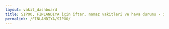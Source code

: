 ```yaml
---
layout: vakit_dashboard
title: SIPOO, FINLANDIYA için iftar, namaz vakitleri ve hava durumu - ilçe/eyalet seç
permalink: /FINLANDIYA/SIPOO/
---
```


<script type="text/javascript">
  var GLOBAL_COUNTRY = 'FINLANDIYA';
  var GLOBAL_CITY = 'SIPOO';
  var GLOBAL_STATE = '';
  var lat = 72;
  var lon = 21;
</script>
